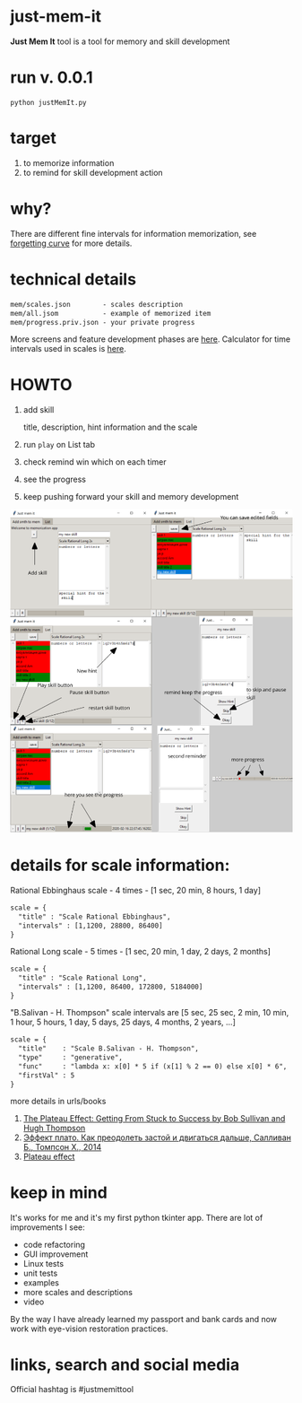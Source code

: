 # just-mem-it
**Just Mem It** tool is a tool for memory and skill development

# run v. 0.0.1
```
python justMemIt.py
```

# target
1. to memorize information
2. to remind for skill development action

# why?
There are different fine intervals for information memorization, see [forgetting curve](https://ru.wikipedia.org/wiki/%D0%9A%D1%80%D0%B8%D0%B2%D0%B0%D1%8F_%D0%B7%D0%B0%D0%B1%D1%8B%D0%B2%D0%B0%D0%BD%D0%B8%D1%8F) for more details.

# technical details
```
mem/scales.json        - scales description
mem/all.jsom           - example of memorized item
mem/progress.priv.json - your private progress
```

More screens and feature development phases are [here](https://silkmind.com/just-mem-it/). Calculator for time intervals used in scales is [here](https://silkmind.com/just-mem-it/times).

# HOWTO

1. add skill

    title, description, hint information and the scale
2. run `play` on List tab
3. check remind win which on each timer
4. see the progress
5. keep pushing forward your skill and memory development

![steps](docs/screens.png)

# details for scale information:

Rational Ebbinghaus scale - 4 times - [1 sec, 20 min, 8 hours, 1 day]
```
scale = {
  "title" : "Scale Rational Ebbinghaus",
  "intervals" : [1,1200, 28800, 86400]
}
```

Rational Long scale - 5 times - [1 sec, 20 min, 1 day, 2 days, 2 months]
```
scale = {
  "title" : "Scale Rational Long",
  "intervals" : [1,1200, 86400, 172800, 5184000]
}
```

"B.Salivan - H. Thompson" scale intervals are [5 sec, 25 sec, 2 min, 10 min, 1 hour, 5 hours, 1 day, 5 days, 25 days, 4 months, 2 years, ...]
```
scale = {
  "title"    : "Scale B.Salivan - H. Thompson",
  "type"     : "generative",
  "func"     : "lambda x: x[0] * 5 if (x[1] % 2 == 0) else x[0] * 6",
  "firstVal" : 5
}
```
more details in urls/books
1. [The Plateau Effect: Getting From Stuck to Success by Bob Sullivan and Hugh Thompson](https://www.amazon.com/Plateau-Effect-Getting-Stuck-Success/dp/0525952802)
2. [Эффект плато. Как преодолеть застой и двигаться дальше, Салливан Б., Томпсон Х., 2014](https://www.chitai-gorod.ru/catalog/book/712752/)
2. [Plateau effect](https://en.wikipedia.org/wiki/Plateau_effect)

# keep in mind
It's works for me and it's my first python tkinter app. There are lot of improvements I see:

* code refactoring
* GUI improvement
* Linux tests
* unit tests
* examples
* more scales and descriptions
* video

By the way I have already learned my passport and bank cards and now work with eye-vision restoration practices.

# links, search and social media
  Official hashtag is #justmemittool
